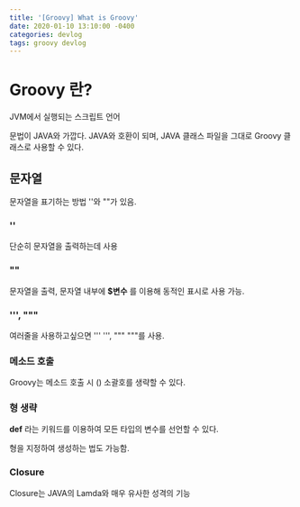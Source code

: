 ```yaml
---
title: '[Groovy] What is Groovy'
date: 2020-01-10 13:10:00 -0400
categories: devlog
tags: groovy devlog
---
```


# Groovy 란?
JVM에서 실행되는 스크립트 언어

문법이 JAVA와 가깝다.
JAVA와 호환이 되며, JAVA 클래스 파일을 그대로 Groovy 클래스로 사용할 수 있다.

## 문자열
문자열을 표기하는 방법 ''와 ""가 있음.
### ''
단순히 문자열을 출력하는데 사용

### ""
문자열을 출력, 문자열 내부에 __$변수__ 를 이용해 동적인 표시로 사용 가능. 

### ''', """
여러줄을 사용하고싶으면 ''' ''', """ """를 사용.

### 메소드 호출
Groovy는 메소드 호출 시 () 소괄호를 생략할 수 있다.

### 형 생략
__def__ 라는 키워드를 이용하여 모든 타입의 변수를 선언할 수 있다.

형을 지정하여 생성하는 법도 가능함.

### Closure
Closure는 JAVA의 Lamda와 매우 유사한 성격의 기능




